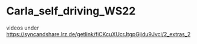 # Carla_self_driving_WS22
videos under https://syncandshare.lrz.de/getlink/fiCKcuXUcrJtgpGjidu9Jvci/2_extras_2
